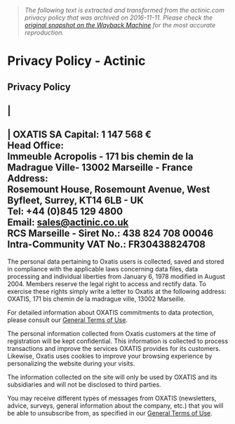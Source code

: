 > *The following text is extracted and transformed from the actinic.com privacy policy that was archived on 2016-11-11. Please check the [original snapshot on the Wayback Machine](https://web.archive.org/web/20161111223154id_/http%3A//www.actinic.com/privacy-policy.htm) for the most accurate reproduction.*

# Privacy Policy - Actinic

Privacy Policy  
---  
|   
---  
|  **OXATIS SA** Capital: 1 147 568 €  
Head Office:  
Immeuble Acropolis - 171 bis chemin de la Madrague Ville- 13002 Marseille - France  
Address:   
Rosemount House, Rosemount Avenue, West Byfleet, Surrey, KT14 6LB - UK  
Tel: +44 (0)845 129 4800  
Email: sales@actinic.co.uk  
RCS Marseille - Siret No.: 438 824 708 00046  
Intra-Community VAT No.: FR30438824708  
---  
  
  
The personal data pertaining to Oxatis users is collected, saved and stored in compliance with the applicable laws concerning data files, data processing and individual liberties from January 6, 1978 modified in August 2004. Members reserve the legal right to access and rectify data. To exercise these rights simply write a letter to Oxatis at the following address: OXATIS, 171 bis chemin de la madrague ville, 13002 Marseille.

For detailed information about OXATIS commitments to data protection, please consult our [General Terms of Use](https://web.archive.org/OxLicense.asp?PGFLngID=1).

The personal information collected from Oxatis customers at the time of registration will be kept confidential. This information is collected to process transactions and improve the services OXATIS provides for its customers. Likewise, Oxatis uses cookies to improve your browsing experience by personalizing the website during your visits.

The information collected on the site will only be used by OXATIS and its subsidiaries and will not be disclosed to third parties.

You may receive different types of messages from OXATIS (newsletters, advice, surveys, general information about the company, etc.) that you will be able to unsubscribe from, as specified in our [General Terms of Use](https://web.archive.org/OxLicense.asp?PGFLngID=1).
